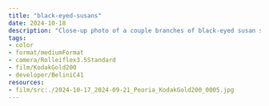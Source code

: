 ```yaml
---
title: "black-eyed-susans"
date: 2024-10-18
description: "Close-up photo of a couple branches of black-eyed susan stems in focus with more of the yellow flowers out of focus in the background. There is fog in the air that is also separating the background in addition to the shallow depth of field."
tags:
- color
- format/mediumFormat
- camera/Rolleiflex3.5Standard
- film/KodakGold200
- developer/BeliniC41
resources:
- film/src:./2024-10-17_2024-09-21_Peoria_KodakGold200_0005.jpg
---
```

